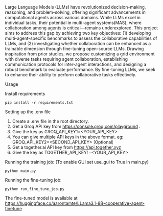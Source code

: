 Large Language Models (LLMs) have revolutionized decision-making, reasoning, and problem-solving, offering significant advancements in computational agents across various domains. While LLMs excel in individual tasks, their potential in
multi-agent systems(MAS), where collaboration among agents is critical—remains underexplored. This project aims to address this gap by achieving two key objectives: (1) developing multi-agent-specific benchmarks to assess the collaborative capabilities of LLMs, and (2) investigating whether collaboration can be enhanced as a trainable dimension through fine-tuning open-source LLMs. Drawing inspiration from prior studies, we propose customizing a grid environment with diverse tasks requiring agent collaboration, establishing communication protocols for inter-agent interactions, and designing a robust benchmark to evaluate performance. By fine-tuning LLMs, we seek to enhance their ability to perform collaborative tasks effectively.

Usage

Install requirements
```
pip install -r requirements.txt
```

Setting up the .env file

1. Create a .env file in the root directory. 
2. Get a Groq API key from https://console.groq.com/playground .
3. Give the key as GROQ_API_KEY1=<YOUR_API_KEY>
4. You can give multiple API keys in the above format. eg: GROQ_API_KEY2=<SECOND_API_KEY> (Optional)
5. Get a together.ai API key from https://api.together.xyz
6. Give the key as TOGETHER_API_KEY1=<YOUR_API_KEY>

Running the training job:
(To enable GUI set use_gui to True in main.py)
```
python main.py
```

Running the fine-tuning job:
```
python run_fine_tune_job.py
```

The fine-tuned model is available at https://huggingface.co/aarontamte/LLama3.1-8B-cooperative-agent-finetune